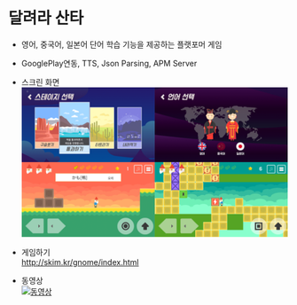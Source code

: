 # 달려라 산타

- 영어, 중국어, 일본어 단어 학습 기능을 제공하는 플랫포머 게임  
- GooglePlay연동, TTS, Json Parsing, APM Server

- 스크린 화면
![스크린 이미지](screenshot2.png)

- 게임하기  
<http://skim.kr/gnome/index.html>

- 동영상   
[![동영상](https://img.youtube.com/vi/GV9oE9nGrYs/0.jpg)](https://www.youtube.com/watch?v=GV9oE9nGrYs)
